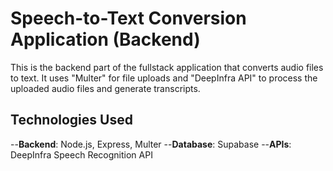 # Speech-to-Text Conversion Application (Backend)

This is the backend part of the fullstack application that converts audio files to text. It uses "Multer" for file uploads and "DeepInfra API" to process the uploaded audio files and generate transcripts.

## Technologies Used

--**Backend**: Node.js, Express, Multer
--**Database**: Supabase
--**APIs**: DeepInfra Speech Recognition API